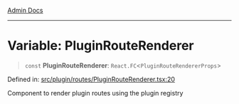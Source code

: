 [Admin Docs](/)

***

# Variable: PluginRouteRenderer

> `const` **PluginRouteRenderer**: `React.FC`\<`PluginRouteRendererProps`\>

Defined in: [src/plugin/routes/PluginRouteRenderer.tsx:20](https://github.com/PalisadoesFoundation/talawa-admin/blob/main/src/plugin/routes/PluginRouteRenderer.tsx#L20)

Component to render plugin routes using the plugin registry
